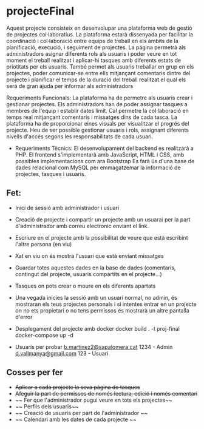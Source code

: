 # projecteFinal
Aquest projecte consisteix en desenvolupar una plataforma web de gestió de projectes
col·laboratius.
La plataforma estarà dissenyada per facilitar la coordinació i col·laboració entre equips de
treball en els àmbits de la planificació, execució, i seguiment de projectes. La página permetrà
als administradors asignar diferents rols als usuaris i poder veure en tot moment el treball
realitzat i aplicar-hi tasques amb diferents estats de priotitats per els usuaris.
També permet als usuaris treballar en grup en els projectes, poder comunicar-se entre ells
mitjançant comentaris dintre del projecte i planificar el temps de la duració del treball realitzat
el qual els será de gran ajuda per informar als administradors

Requeriments Funcionals:
La plataforma ha de permetre als usuaris crear i gestionar projectes.
Els administradors han de poder assignar tasques a membres de l'equip i establir dates límit.
Cal permetre la col·laboració en temps real mitjançant comentaris i missatges dins de cada
tasca.
La plataforma ha de proporcionar eines visuals per visualitzar el progrés del projecte.
Heu de ser possible gestionar usuaris i rols, assignant diferents nivells d'accés segons les
responsabilitats de cada usuari.
- Requeriments Tècnics:
El desenvolupament del backend es realitzarà a PHP.
El frontend s'implementarà amb JavaScript, HTML i CSS, amb possibles implementacions com
ara Bootstrap
Es farà ús d'una base de dades relacional com MySQL per emmagatzemar la informació de
projectes, tasques i usuaris.

## Fet: 
- Inici de sessió amb administrador i usuari

- Creació de projecte i compartir un projecte amb un usuarai per la part d'administrador amb correu electronic enviant el link.

- Escriure en el projecte amb la possibilitat de veure que està escribint l'altre persona (en viu)

- Xat en viu on és mostra l'usuari que està enviant missatges

- Guardar totes aquestes dades en la base de dades (comentaris, contingut del projecte, usuaris compartits en el projecte...)

- Tasques on pots crear o moure en els diferents apartats

- Una vegada inicies la sessió amb un usuari normal, no admin, és mostraran els teus projectes personals i si intentes entrar en un projecte on no ets propietari o no tens permissos és mostrarà un altre pantalla d'error

- Desplegament del projecte amb docker 
docker build . -t proj-final
docker-compose up -d

- Usuaris per probar
b.martinez2@sapalomera.cat 1234 - Admin
d.vallmanya@gmail.com 123 - Usuari
## Cosses per fer

- ~~Aplicar a cada projecte la seva pàgina de tasques~~
- ~~Afeguir la part de permissos de només lectura, edició i només comentari~~
- ~~ Fer que l'administrador pugui veure en tots els projectes~~
- ~~ Perfils dels usuaris~~
- ~~ Creació de usuaris per part de l'administrador ~~
- ~~ Calendari amb les dates de cada projecte ~~
